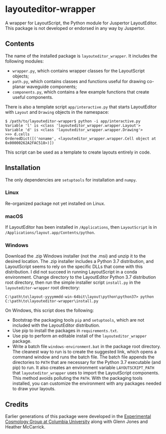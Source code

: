 # layouteditor-wrapper

A wrapper for LayoutScript, the Python module for Juspertor LayoutEditor. This package is not developed or endorsed in any way by Juspertor.

## Contents

The name of the installed package is `layouteditor_wrapper`.
It includes the following modules:
- `wrapper.py`, which contains wrapper classes for the LayoutScript objects;
- `path.py`, which contains classes and functions useful for drawing co-planar waveguide components; 
- `components.py`, which contains a few example functions that create useful components.

There is also a template script `app/interactive.py` that starts LayoutEditor with `Layout` and `Drawing` objects in the namespace:
```
$ /path/to/layouteditor-wrapper$ python -i app/interactive.py
Variable 'l' is <class 'layouteditor_wrapper.wrapper.Layout'>
Variable 'd' is <class 'layouteditor_wrapper.wrapper.Drawing'>
>>> d.cells
OrderedDict([('noname', <layouteditor_wrapper.wrapper.Cell object at 0x00000262A2FAC518>)])
```

This script can be used as a template to create layouts entirely in code.

## Installation

The only dependencies are `setuptools` for installation and `numpy`.

### Linux

Re-organized package not yet installed on Linux.

### macOS

If LayoutEditor has been installed in `/Applications`, then `LayoutScript` is in `/Applications/layout.app/Contents/python`.

### Windows

Download the .zip Windows installer (not the .msi) and unzip it to the desired location.
The .zip installer includes a Python 3.7 distribution, and LayoutScript seems to rely on the specific DLLs that come with this distribution. 
I did not succeed in running LayoutScript in a conda environment.
Change directory to the LayoutEditor Python 3.7 distribution root directory, then run the simple installer script `install.py` in the `layouteditor-wrapper` root directory:
```
C:\path\to\layout-yyyymmdd-win-64bit\layout\python\python37> python C:\path\to\layouteditor-wrapper\install.py
``` 
On Windows, this script does the following:
- Bootstrap the packaging tools `pip` and `setuptools`, which are not included with the LayoutEditor distribution.
- Use pip to install the packages in `requirements.txt`.
- Use pip to perform an editable install of the `layouteditor_wrapper` package.
- Write a batch file `windows-environment.bat` in the package root directory.
The cleanest way to run is to create the suggested link, which opens a command window and runs the batch file. 
The batch file appends the directories to `PATH` that are necessary for the Python 3.7 executable (and pip) to run.
It also creates an environment variable `LAYOUTSCRIPT_PATH` that `layouteditor_wrapper` uses to import the LayoutScript components.
This method avoids polluting the `PATH`.
With the packaging tools installed, you can customize the environment with any packages needed to draw your layouts.

## Credits

Earlier generations of this package were developed in the [Experimental Cosmology Group at Columbia University](https://github.com/ColumbiaCMB) along with Glenn Jones and Heather McCarrick.